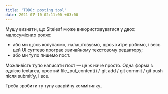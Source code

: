 ```yaml
---
title: 'TODO: posting tool'
date: 2021-07-10 02:11:00 +03:00
---
```


Мушу визнати, що Siteleaf може використовуватися у двох малосумісних ролях:

- або ми щось колупаємо, налаштовуємо, щось хитре робимо, і весь цей UI суттєво програє звичайному текстовому редактору;
- або ми тупо пишемо пост.

Можливість тупо написати пост — це ж наче просто. Одна форма з однією textarea, простий file_put_content() / git add / git commit / git push після submit'у, і все.

Треба зробити ту тупу аварійну коммітилку.
